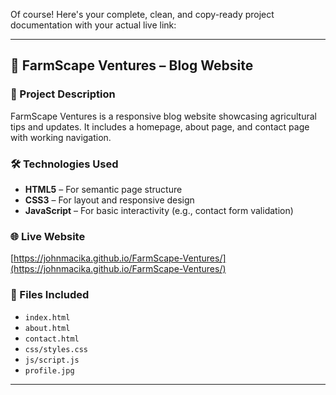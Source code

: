 Of course! Here's your complete, clean, and copy-ready project documentation with your actual live link:

---

## 🌿 FarmScape Ventures – Blog Website

### 📄 Project Description

FarmScape Ventures is a responsive blog website showcasing agricultural tips and updates. It includes a homepage, about page, and contact page with working navigation.

### 🛠️ Technologies Used

* **HTML5** – For semantic page structure
* **CSS3** – For layout and responsive design
* **JavaScript** – For basic interactivity (e.g., contact form validation)

### 🌐 Live Website

[https://johnmacika.github.io/FarmScape-Ventures/](https://johnmacika.github.io/FarmScape-Ventures/)

### 📁 Files Included

* `index.html`
* `about.html`
* `contact.html`
* `css/styles.css`
* `js/script.js` 
* `profile.jpg`

---


